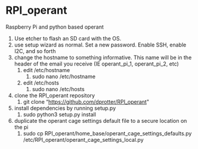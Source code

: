 # RPI_operant
Raspberry Pi and python based operant

1. Use etcher to flash an SD card with the OS.
2. use setup wizard as normal. Set a new password. Enable SSH, enable I2C, and so forth
3. change the hostname to something informative. This name will be in the header of the email you receive (IE operant_pi_1, operant_pi_2, etc)
    1. edit /etc/hostname
        1. sudo nano /etc/hostname
    2. edit /etc/hosts
        1. sudo nano /etc/hosts
4. clone the RPI_operant repository
    1. git clone “https://github.com/dprotter/RPI_operant"
5. install dependencies by running setup.py
    1. sudo python3 setup.py install
6. duplicate the operant cage settings default file to a secure location on the pi
    1. sudo cp RPI_operant/home_base/operant_cage_settings_defaults.py /etc/RPI_operant/operant_cage_settings_local.py